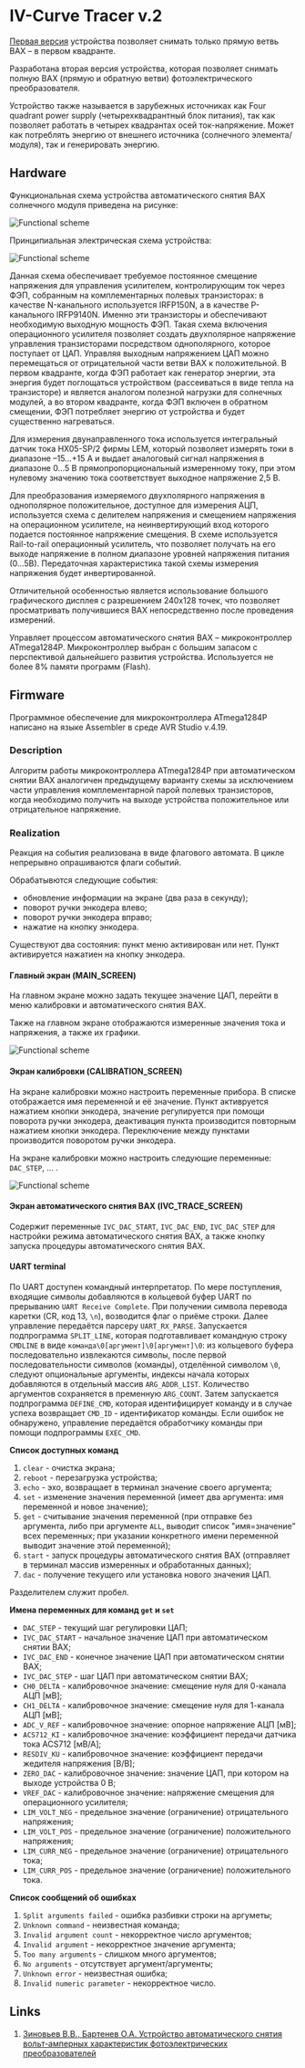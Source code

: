 # IV-Curve Tracer v.2

[Первая версия](https://github.com/nf-zvv/IVC_Tracer) устройства позволяет снимать только прямую ветвь ВАХ – в первом квадранте.

Разработана вторая версия устройства, которая позволяет снимать полную ВАХ (прямую и обратную ветви) фотоэлектрического преобразователя.

Устройство также называется в зарубежных источниках как Four quadrant power supply (четырехквадрантный блок питания), так как позволяет работать в четырех квадрантах осей ток-напряжение. Может как потреблять энергию от внешнего источника (солнечного элемента/модуля), так и генерировать энергию.

## Hardware

Функциональная схема устройства автоматического снятия ВАХ солнечного модуля приведена на рисунке:

![Functional scheme](/img/ivc_tracer_v2_func_scheme.jpg)

Принципиальная электрическая схема устройства:

![Functional scheme](/img/ivc_tracer_v2_scheme.jpg)

Данная схема обеспечивает требуемое постоянное смещение напряжения для управления усилителем, контролирующим ток через ФЭП, собранным на комплементарных полевых транзисторах: в качестве N-канального используется IRFP150N, а в качестве P-канального IRFP9140N. Именно эти транзисторы и обеспечивают необходимую выходную мощность ФЭП. Такая схема включения операционного усилителя позволяет создать двухполярное напряжение управления транзисторами посредством однополярного, которое поступает от ЦАП. Управляя выходным напряжением ЦАП можно перемещаться от отрицательной части ветви ВАХ к положительной. В первом квадранте, когда ФЭП работает как генератор энергии, эта энергия будет поглощаться устройством (рассеиваться в виде тепла на транзисторе) и является аналогом полезной нагрузки для солнечных модулей, а во втором квадранте, когда ФЭП включен в обратном смещении, ФЭП потребляет энергию от устройства и будет существенно нагреваться.

Для измерения двунаправленного тока используется интегральный датчик тока HX05-SP/2 фирмы LEM, который позволяет измерять токи в диапазоне –15…+15 А и выдает аналоговый сигнал напряжения в диапазоне 0…5 В прямопропорциональный измеренному току, при этом нулевому значению тока соответствует выходное напряжение 2,5 В. 

Для преобразования измеряемого двухполярного напряжения в однополярное положительное, доступное для измерения АЦП, используется схема с делителем напряжения и смещением напряжения на операционном усилителе, на неинвертирующий вход которого подается постоянное напряжение смещения. В схеме используется Rail-to-rail операционный усилитель, что позволяет получать на его выходе напряжение в полном диапазоне уровней напряжения питания (0…5В). Передаточная характеристика такой схемы измерения напряжения будет инвертированной.

Отличительной особенностью является использование большого графического дисплея с разрешением 240х128 точек, что позволяет просматривать получившиеся ВАХ непосредственно после проведения измерений.

Управляет процессом автоматического снятия ВАХ – микроконтроллер ATmega1284P. Микроконтроллер выбран с большим запасом с перспективой дальнейшего развития устройства. Используется не более 8% памяти программ (Flash).

## Firmware

Программное обеспечение для микроконтроллера ATmega1284P написано на языке Assembler в среде AVR Studio v.4.19.

### Description

Алгоритм работы микроконтроллера ATmega1284P при автоматическом снятии ВАХ аналогичен предыдущему варианту схемы за исключением части управления комплементарной парой полевых транзисторов, когда необходимо получить на выходе устройства положительное или отрицательное напряжение.

### Realization

Реакция на события реализована в виде флагового автомата. В цикле непрерывно опрашиваются флаги событий. 

Обрабатывются следующие события:
 - обновление информации на экране (два раза в секунду);
 - поворот ручки энкодера влево;
 - поворот ручки энкодера вправо;
 - нажатие на кнопку энкодера.

Существуют два состояния: пункт меню активирован или нет. Пункт активируется нажатиен на кнопку энкодера.

#### Главный экран (MAIN_SCREEN)

На главном экране можно задать текущее значение ЦАП, перейти в меню калибровки и автоматического снятия ВАХ.

Также на главном экране отображаются измеренные значения тока и напряжения, а также их графики.

![Functional scheme](/img/ivc_tracer_v2_main_screen.png)

#### Экран калибровки (CALIBRATION_SCREEN)

На экране калибровки можно настроить переменные прибора. В списке отображается имя переменной и её значение. Пункт активруется нажатием кнопки энкодера, значение регулируется при помощи поворота ручки энкодера, деактивация пункта производится повторным нажатием кнопки энкодера. Переключение между пунктами производится поворотом ручки энкодера.

На экране калибровки можно настроить следующие переменные: `DAC_STEP`, ... .

![Functional scheme](/img/ivc_tracer_v2_calibration_screen.png)

#### Экран автоматического снятия ВАХ (IVC_TRACE_SCREEN)

Содержит переменные `IVC_DAC_START`, `IVC_DAC_END`, `IVC_DAC_STEP` для настройки режима автоматического снятия ВАХ, а также кнопку запуска процедуры автоматического снятия ВАХ.

#### UART terminal

По UART доступен командный интерпретатор. По мере поступления, входящие символы добавляются в кольцевой буфер UART по прерыванию `UART Receive Complete`. При получении символа перевода каретки (CR, код 13, `\n`), возводится флаг о приёме строки. Далее управление передаётся парсеру `UART_RX_PARSE`. Запускается подпрограмма `SPLIT_LINE`, которая подготавливает командную строку `CMDLINE` в виде `команда\0[аргумент]\0[аргумент]\0`: из кольцевого буфера последовательно извлекаются символы, после первой последовательности символов (команды), отделённой символом `\0`, следуют опциональные аргументы, индексы начала которых добавляются в отдельный массив `ARG_ADDR_LIST`. Количество аргументов сохраняется в пременную `ARG_COUNT`. Затем запускается подпрограмма `DEFINE_CMD`, которая идентифицирует команду и в случае успеха возвращает `CMD_ID` - идентификатор команды. Если ошибок не обнаружено, управление передаётся обработчику команды при помощи подпрограммы `EXEC_CMD`.

**Список доступных команд**

1. `clear` - очистка экрана;
2. `reboot` - перезагрузка устройства;
3. `echo` - эхо, возвращает в терминал значение своего аргумента;
4. `set` - изменение значения переменной (имеет два аргумента: имя переменной и новое значение);
5. `get` - считывание значения переменной (при отправке без аргумента, либо при аргументе `ALL`, выводит список "имя=значение" всех переменных; при указании конкретного имени переменной выводит значение этой переменной);
6. `start` - запуск процедуры автоматического снятия ВАХ (отправляет в терминал массив измеренных и обработанных данных);
7. `dac` - получение текущего или установка нового значения ЦАП.

Разделителем служит пробел.

**Имена переменных для команд `get` и  `set`**

 - `DAC_STEP` - текущий шаг регулировки ЦАП;
 - `IVC_DAC_START` - начальное значение ЦАП при автоматическом снятии ВАХ;
 - `IVC_DAC_END` - конечное значение ЦАП при автоматическом снятии ВАХ;
 - `IVC_DAC_STEP` - шаг ЦАП при автоматическом снятии ВАХ;
 - `CH0_DELTA` - калибровочное значение: смещение нуля для 0-канала АЦП [мВ];
 - `CH1_DELTA` - калибровочное значение: смещение нуля для 1-канала АЦП [мВ];
 - `ADC_V_REF` - калибровочное значение: опорное напряжение АЦП [мВ];
 - `ACS712_KI` - калибровочное значение: коэффициент передачи датчика тока ACS712 [мВ/А];
 - `RESDIV_KU` - калибровочное значение: коэффициент передачи жедителя напряжения [В/В];
 - `ZERO_DAC` - калибровочное значение: значение ЦАП, при котором на выходе устройства 0 В;
 - `VREF_DAC` - калибровочное значение: напряжение смещения для операционного усилителя;
 - `LIM_VOLT_NEG` - предельное значение (ограничение) отрицательного напряжения;
 - `LIM_VOLT_POS` - предельное значение (ограничение) положительного напряжения;
 - `LIM_CURR_NEG` - предельное значение (ограничение) отрицательного тока;
 - `LIM_CURR_POS` - предельное значение (ограничение) положительного тока.

**Список сообщений об ошибках**

1. `Split arguments failed` - ошибка разбивки строки на аргуметы;
2. `Unknown command` - неизвестная команда;
3. `Invalid argument count` - некорректное число аргументов;
4. `Invalid argument` - некорректное значение аргумента;
5. `Too many arguments` - слишком много аргументов;
6. `No arguments` - отсутствует аргумент/аргументы;
7. `Unknown error` - неизвестная ошибка;
8. `Invalid numeric parameter` - некорректное число.



## Links

1. [Зиновьев В.В., Бартенев О.А. Устройство автоматического снятия вольт-амперных характеристик фотоэлектрических преобразователей](http://f-ing.udsu.ru/files/EL-J-MT/000572-7_2_4_19_%D0%91%D0%B0%D1%80%D1%82%D0%B5%D0%BD%D0%B5%D0%B2.pdf)